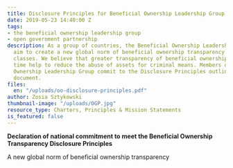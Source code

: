 ```yaml
---
title: Disclosure Principles for Beneficial Ownership Leadership Group
date: 2019-05-23 14:40:00 Z
tags:
- the beneficial ownership leadership group
- open government partnership
description: As a group of countries, the Beneficial Ownership Leadership Group will
  aim to create a new global norm of beneficial ownership transparency across asset
  classes. We believe that greater transparency of beneficial ownership will over
  time help to reduce the abuse of assets for criminal means. Members of the Beneficial
  Ownership Leadership Group commit to the Disclosure Principles outlined in this
  document.
files:
  en: "/uploads/oo-disclosure-principles.pdf"
author: Zosia Sztykowski
thumbnail-image: "/uploads/OGP.jpg"
resource_type: Charters, Principles & Mission Statements
is_featured: false
---
```


**Declaration of national commitment to meet the Beneficial Ownership Transparency Disclosure Principles**

A new global norm of beneficial ownership transparency
